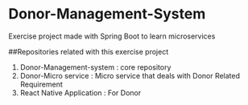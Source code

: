 # Donor-Management-System 

Exercise project made with Spring Boot to learn microservices

##Repositories related with this exercise project
1. Donor-Management-system : core repository
2. Donor-Micro service : Micro service that deals with Donor Related Requirement
3. React Native Application : For Donor

